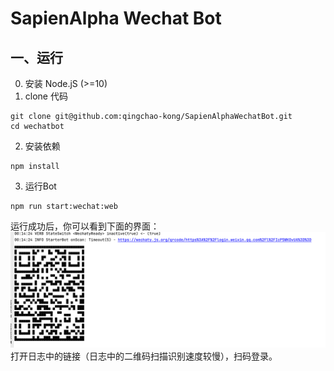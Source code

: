# SapienAlpha Wechat Bot

## 一、运行
0. 安装 Node.jS (>=10)
1. clone 代码
```text
git clone git@github.com:qingchao-kong/SapienAlphaWechatBot.git
cd wechatbot
```
2. 安装依赖
```text
npm install
```
3. 运行Bot
```text
npm run start:wechat:web
```
运行成功后，你可以看到下面的界面：
![img.png](source/onScan.png)
打开日志中的链接（日志中的二维码扫描识别速度较慢），扫码登录。
